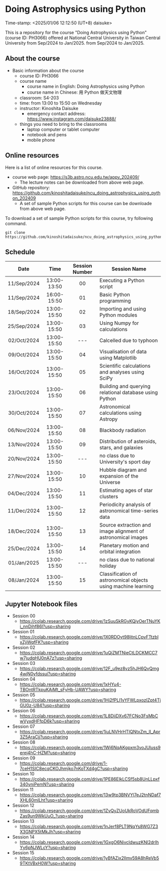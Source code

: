 # Doing Astrophysics using Python

Time-stamp: <2025/01/06 12:12:50 (UT+8) daisuke>

This is a repository for the course "Doing Astrophysics using Python" (course ID: PH3066) offered at National Central University in Taiwan Central University from Sep/2024 to Jan/2025. from Sep/2024 to Jan/2025.

## About the course

- Basic information about the course
  - course ID: PH3066
  - course name
    - course name in English: Doing Astrophysics using Python
    - course name in Chinese: 用 Python 做天文物理
  - classroom: S4-203
  - time: from 13:00 to 15:50 on Wednesday
  - instructor: Kinoshita Daisuke
    - emergency contact address: https://www.instagram.com/daisuke23888/
  - things you need to bring to the classrooms
    - laptop computer or tablet computer
    - notebook and pens
    - mobile phone

## Online resources

Here is a list of online resources for this course.

- course web page: https://s3b.astro.ncu.edu.tw/appy_202409/
  - The lecture notes can be downloaded from above web page.
- GitHub repository: https://github.com/kinoshitadaisuke/ncu_doing_astrophysics_using_python_202409
  - A set of sample Python scripts for this course can be downloade from above web page.

To download a set of sample Python scripts for this course, try following command.

```shell
git clone https://github.com/kinoshitadaisuke/ncu_doing_astrophysics_using_python_202409.git
```

## Schedule

|Date|Time|Session Number|Session Name|
|:---:|:---:|:---:|---|
|11/Sep/2024|13:00-13:50|00|Executing a Python script|
|11/Sep/2024|16:00-15:50|01|Basic Python programming|
|18/Sep/2024|13:00-15:50|02|Importing and using Python modules|
|25/Sep/2024|13:00-15:50|03|Using Numpy for calculations|
|02/Oct/2024|13:00-15:50|---|Calcelled due to typhoon|
|09/Oct/2024|13:00-15:50|04|Visualisation of data using Matplotlib|
|16/Oct/2024|13:00-15:50|05|Scientific calculations and analyses using SciPy|
|23/Oct/2024|13:00-15:50|06|Building and querying relational database using Python|
|30/Oct/2024|13:00-15:50|07|Astronomical calculations using Astropy|
|06/Nov/2024|13:00-15:50|08|Blackbody radiation|
|13/Nov/2024|13:00-15:50|09|Distribution of asteroids, stars, and galaxies|
|20/Nov/2024|13:00-15:50|---|no class due to University's sport day|
|27/Nov/2024|13:00-15:50|10|Hubble diagram and expansion of the Universe|
|04/Dec/2024|13:00-15:50|11|Estimating ages of star clusters|
|11/Dec/2024|13:00-15:50|12|Periodicity analysis of astronomical time-series data|
|18/Dec/2024|13:00-15:50|13|Source extraction and image alignment of astronomical images|
|25/Dec/2024|13:00-15:50|14|Planetary motion and orbital integration|
|01/Jan/2025|13:00-15:50|---|no class due to national holiday|
|08/Jan/2024|13:00-15:50|15|Classification of astronomical objects using machine learning|

## Jupyter Notebook files

- Session 00
  - https://colab.research.google.com/drive/1zSuuSkRGyKQiyOerTNuYKi_nnDihf86l?usp=sharing
- Session 01
  - https://colab.research.google.com/drive/1X0RDOyt98ljtnLCpvFTtzbIxZjiWqfFK?usp=sharing
- Session 02
  - https://colab.research.google.com/drive/1uQjZMTNieCtLDCKMCC7w7judqHU0nA7z?usp=sharing
- Session 03
  - https://colab.research.google.com/drive/12F_u9ez8vz5hJH6QvQmg4wjN0yfdssui?usp=sharing
- Session 04
  - https://colab.research.google.com/drive/1xHYu4-TBOntRTkpuKAiMt_sFyHb-UAWY?usp=sharing
- Session 05
  - https://colab.research.google.com/drive/1Hi2fPLI1vYFWLpxozIZpt4TjGU0z-U84?usp=sharing
- Session 06
  - https://colab.research.google.com/drive/1L8DiiDXv67FCNo3FsMbCwVyxdHFfpD6k?usp=sharing
- Session 07
  - https://colab.research.google.com/drive/1iuLNVHrHTIQNtxZm_lI_Apr3Z5AraCjj?usp=sharing
- Session 08
  - https://colab.research.google.com/drive/1Wj6NqAKgpxm3voJUluss9erej4hC-HZM?usp=sharing
- Session 09
  - https://colab.research.google.com/drive/1-7ceH1SIC8ecqCKOJhmjko7nKoTXd4gC?usp=sharing
- Session 10
  - https://colab.research.google.com/drive/1PE86EIkLCSf5sb8UnLLpxf340yniPemN?usp=sharing
- Session 11
  - https://colab.research.google.com/drive/13w9tp3BNVYl7eJ2tnNDaf7XHL60mlLht?usp=sharing
- Session 12
  - https://colab.research.google.com/drive/1ZvQyZUoUkRoVOdUFqmbZas9un9WkUuO_?usp=sharing
- Session 13
  - https://colab.research.google.com/drive/1nJerf8PLT9NqYs8WG7Z3X3GNPX5tMkJh?usp=sharing
- Session 14
  - https://colab.research.google.com/drive/1GxgO6NivcldwuzKNl2drIhYy6pNJWLcY?usp=sharing
- Session 15
  - https://colab.research.google.com/drive/1yBfAZix2Ilmv59A8hReVb59TKtVBxH0W?usp=sharing
